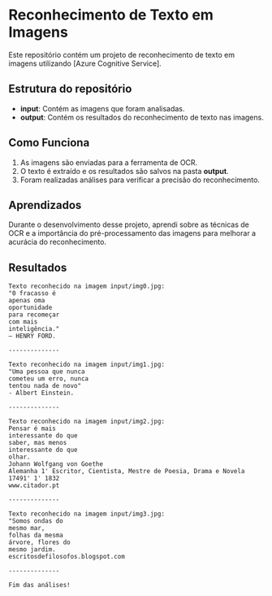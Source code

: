 # Reconhecimento de Texto em Imagens

Este repositório contém um projeto de reconhecimento de texto em imagens utilizando [Azure Cognitive Service].

## Estrutura do repositório

- **input**: Contém as imagens que foram analisadas.
- **output**: Contém os resultados do reconhecimento de texto nas imagens.

## Como Funciona

1. As imagens são enviadas para a ferramenta de OCR.
2. O texto é extraído e os resultados são salvos na pasta **output**.
3. Foram realizadas análises para verificar a precisão do reconhecimento.

## Aprendizados

Durante o desenvolvimento desse projeto, aprendi sobre as técnicas de OCR e a importância do pré-processamento das imagens para melhorar a acurácia do reconhecimento.

## Resultados

```
Texto reconhecido na imagem input/img0.jpg:
"0 fracasso é
apenas oma
oportunidade
para recomeçar
com mais
inteligência."
— HENRY FORD.

--------------

Texto reconhecido na imagem input/img1.jpg:
"Uma pessoa que nunca
cometeu um erro, nunca
tentou nada de novo"
- Albert Einstein.

--------------

Texto reconhecido na imagem input/img2.jpg:
Pensar é mais
interessante do que
saber, mas menos
interessante do que
olhar.
Johann Wolfgang von Goethe
Alemanha 1' Escritor, Cientista, Mestre de Poesia, Drama e Novela
17491' 1' 1832
www.citador.pt

--------------

Texto reconhecido na imagem input/img3.jpg:
"Somos ondas do
mesmo mar,
folhas da mesma
árvore, flores do
mesmo jardim.
escritosdefilosofos.blogspot.com

--------------

Fim das análises!
```
